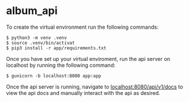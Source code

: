 # album_api

To create the virtual environment run the following commands:

```console
$ python3 -m venv .venv
$ source .venv/bin/activat
$ pip3 install -r app/requirements.txt
```


Once you have set up your virtual enviroment, run the api server on localhost by running the following command:

```console
$ gunicorn -b localhost:8080 app:app
```


Once the api server is running, navigate to [localhost:8080/api/v1/docs](http://localhost:8080/api/v1/docs) to view the api docs and manually interact with the api as desired.